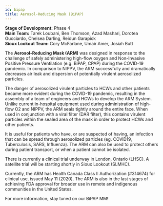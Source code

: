 ```yaml
---
id: bipap
title: Aerosol-Reducing Mask (BiPAP) 
---
```


**Stage of Development:** Phase 4 <br>
**Main Team:** Tarek Loubani, Ben Thomson, Azad Mashari, Dorotea Gucciardo, Chelsea Darling, Reidun Garapick <br>
**Sioux Lookout Team:** Cory McFarlane, Umair Amer, Josiah Butt


The **Aerosol-Reducing Mask (ARM)** was designed in response to the challenge of safely administering high-flow oxygen and Non-Invasive Positive Pressure Ventilation (e.g. BiPAP, CPAP) during the COVID-19 pandemic. In comparison to NIPPV, the ARM successfully and dramatically decreases air leak and dispersion of potentially virulent aerosolized particles. <br>

The danger of aerosolized virulent particles to HCWs and other patients became more evident during the COVID-19 pandemic, resulting in the assembly of a team of engineers and HCWs to develop the ARM System. Unlike current in-hospital equipment used during administration of high-flow O2 and NIPPV, the ARM seals tightly around the entire face. When used in conjunction with a viral filter (DAR filter), this contains virulent particles within the sealed area of the mask in order to protect HCWs and other patients.


It is useful for patients who have, or are suspected of having, an infection that can be spread through aerosolized particles (eg. COVID19, Tuberculosis, SARS, Influenza). The ARM can also be used to protect others during patient transport, or when a patient cannot be isolated. 


There is currently a clinical trial underway in London, Ontario (LHSC). A satellite trial will be starting shortly in Sioux Lookout (SLMHC).


Currently, the ARM has Health Canada Class II Authorization (#314674) for clinical use, issued May 11 (2020). The ARM is also in the last stages of achieving FDA approval for broader use in remote and indigenous communities in the United States. 


For more information, stay tuned on our BiPAP MM!
